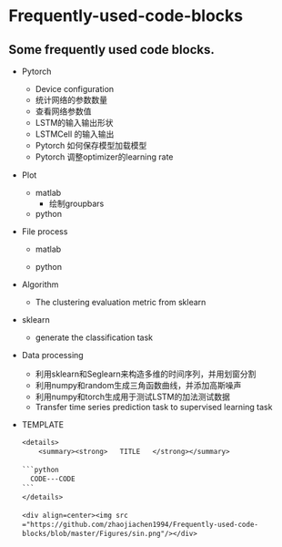 # Frequently-used-code-blocks
Some frequently used code blocks.
---
- Pytorch
  - Device configuration
  - 统计网络的参数数量
  - 查看网络参数值
  - LSTM的输入输出形状
  - LSTMCell 的输入输出
  - Pytorch 如何保存模型加载模型
  - Pytorch 调整optimizer的learning rate
- Plot
  - matlab
    - 绘制groupbars
  - python
  
- File process
  - matlab
  
  - python
  
- Algorithm
  - The clustering evaluation metric from sklearn

- sklearn
  - generate the classification task

- Data processing
  - 利用sklearn和Seglearn来构造多维的时间序列，并用划窗分割
  - 利用numpy和random生成三角函数曲线，并添加高斯噪声
  - 利用numpy和torch生成用于测试LSTM的加法测试数据
  - Transfer time series prediction task to supervised learning task
  
- TEMPLATE

      <details> 
          <summary><strong>   TITLE   </strong></summary>

      ```python
        CODE---CODE
      ```
      </details>
      
      <div align=center><img src ="https://github.com/zhaojiachen1994/Frequently-used-code-blocks/blob/master/Figures/sin.png"/></div>
